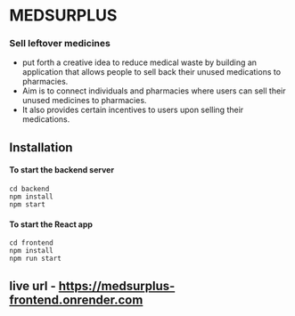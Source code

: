 # MEDSURPLUS
### Sell leftover medicines


- put forth a creative idea to reduce medical waste by building an application that allows people to sell back their unused medications to pharmacies.
- Aim is to connect individuals and pharmacies where users can sell their unused medicines to pharmacies.
- It also provides certain incentives to users upon selling their medications. 

  
## Installation

#### To start the backend server

```
cd backend
npm install
npm start
```

#### To start the React app

```
cd frontend
npm install
npm run start
```

## live url - https://medsurplus-frontend.onrender.com
